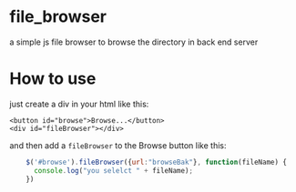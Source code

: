 file_browser
============

a simple js file browser to browse the directory in back end server

How to use
============

  just create a div in your html like this:

    <button id="browse">Browse...</button>
    <div id="fileBrowser"></div>
  
  and then add a `fileBrowser` to the Browse button like this:
  
```js  
    $('#browse').fileBrowser({url:"browseBak"}, function(fileName) {
      console.log("you selelct " + fileName);
    })
